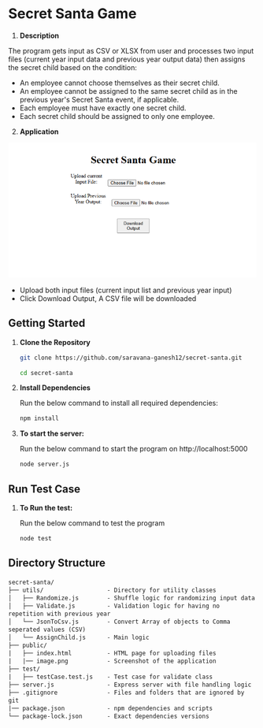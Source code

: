 # Secret Santa Game

1. **Description**

The program gets input as CSV or XLSX from user and  processes two input files (current year input data and previous year output data) then assigns the secret child based on the condition:

- An employee cannot choose themselves as their secret child. 
- An employee cannot be assigned to the same secret child as in the previous year's Secret Santa event, if applicable. 
- Each employee must have exactly one secret child. 
- Each secret child should be assigned to only one employee. 

2. **Application**

![alt application image](public/image.png)

- Upload both input files (current input list and previous year input)
- Click Download Output, A CSV file will be downloaded

## Getting Started

1. **Clone the Repository**

   ```bash
   git clone https://github.com/saravana-ganesh12/secret-santa.git
    ```
    ```bash
    cd secret-santa
    ```

2. **Install Dependencies**

    Run the below command to install all required dependencies:

    ```bash
    npm install
    ```

3. **To start the server:**

    Run the below command to start the program on http://localhost:5000

    ```bash
    node server.js
    ```

## Run Test Case

1. **To Run the test:**

    Run the below command to test the program

    ```bash
    node test
    ```


## Directory Structure


    secret-santa/
    ├── utils/                  - Directory for utility classes
    │   ├── Randomize.js        - Shuffle logic for randomizing input data
    │   ├── Validate.js         - Validation logic for having no repetition with previous year
    │   └── JsonToCsv.js        - Convert Array of objects to Comma seperated values (CSV)
    │   └── AssignChild.js      - Main logic
    ├── public/     
    |   ├── index.html          - HTML page for uploading files
    |   |── image.png           - Screenshot of the application
    ├── test/   
    |   ├── testCase.test.js    - Test case for validate class
    ├── server.js               - Express server with file handling logic
    ├── .gitignore              - Files and folders that are ignored by git 
    |── package.json            - npm dependencies and scripts
    └── package-lock.json       - Exact dependencies versions
